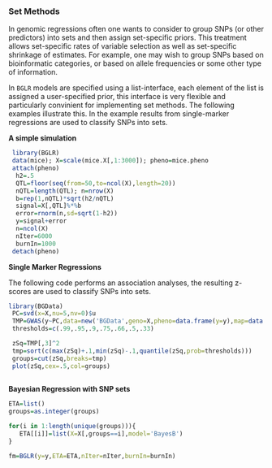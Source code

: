 ### Set Methods

In genomic regressions often one wants to consider to group SNPs (or other predictors) into sets and then assign set-specific priors.
This treatment allows set-specific rates of variable selection as well as set-specific shrinkage of estimates. For example, one may wish to
group SNPs based on bioinformatic categories, or based on allele frequencies or some other type of information. 

In `BGLR` models are specified using a list-interface, each element of the list is assigned a user-specified prior, this interface is very 
flexible and particularly convinient for implementing set methods. The following examples illustrate this. In the example results from
single-marker regressions are used to classify SNPs into sets.

**A simple simulation**
```R
 library(BGLR)
 data(mice); X=scale(mice.X[,1:3000]); pheno=mice.pheno
 attach(pheno)
  h2=.5
  QTL=floor(seq(from=50,to=ncol(X),length=20))
  nQTL=length(QTL); n=nrow(X)
  b=rep(1,nQTL)*sqrt(h2/nQTL)
  signal=X[,QTL]%*%b
  error=rnorm(n,sd=sqrt(1-h2))
  y=signal+error
  n=ncol(X)
  nIter=6000
  burnIn=1000
 detach(pheno)
```

**Single Marker Regressions**

The following code performs an association analyses, the resulting z-scores are used to classify SNPs into sets.

```R
library(BGData)
 PC=svd(x=X,nu=5,nv=0)$u
 TMP=GWAS(y~PC,data=new('BGData',geno=X,pheno=data.frame(y=y),map=data.frame()),method='lm')
 thresholds=c(.99,.95,.9,.75,.66,.5,.33)

 zSq=TMP[,3]^2
 tmp=sort(c(max(zSq)+.1,min(zSq)-.1,quantile(zSq,prob=thresholds)))
 groups=cut(zSq,breaks=tmp)
 plot(zSq,cex=.5,col=groups)
 
```
**Bayesian Regression with SNP sets**

```R
ETA=list()
groups=as.integer(groups)

for(i in 1:length(unique(groups))){
   ETA[[i]]=list(X=X[,groups==i],model='BayesB')
}

fm=BGLR(y=y,ETA=ETA,nIter=nIter,burnIn=burnIn)

```
